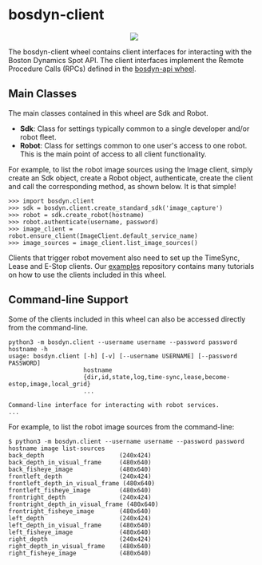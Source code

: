 <!--
Copyright (c) 2021 Boston Dynamics, Inc.  All rights reserved.

Downloading, reproducing, distributing or otherwise using the SDK Software
is subject to the terms and conditions of the Boston Dynamics Software
Development Kit License (20191101-BDSDK-SL).
-->

# bosdyn-client

<p align="center">
<img src="https://www.bostondynamics.com/sites/default/files/2020-05/spot.png" style="max-width:50%;">
</p>

The bosdyn-client wheel contains client interfaces for interacting with the Boston Dynamics Spot 
API. The client interfaces implement the Remote Procedure Calls (RPCs) defined in the 
[bosdyn-api wheel](https://pypi.org/project/bosdyn-api/).

## Main Classes
The main classes contained in this wheel are Sdk and Robot.
* **Sdk**: Class for settings typically common to a single developer and/or robot fleet.
* **Robot**: Class for settings common to one user's access to one robot. This is the main point 
of access to all client functionality.

For example, to list the robot image sources using the Image client, simply create an Sdk object, 
create a Robot object, authenticate, create the client and call the 
corresponding method, as shown below. It is that simple!
```pycon
>>> import bosdyn.client
>>> sdk = bosdyn.client.create_standard_sdk('image_capture')
>>> robot = sdk.create_robot(hostname)
>>> robot.authenticate(username, password)
>>> image_client = robot.ensure_client(ImageClient.default_service_name)
>>> image_sources = image_client.list_image_sources()
```
Clients that trigger robot movement also need to set up the TimeSync, Lease and E-Stop clients. Our 
[examples](https://github.com/boston-dynamics/spot-sdk/tree/master/python/examples) repository 
contains many tutorials on how to use the clients included in this wheel.


## Command-line Support
Some of the clients included in this wheel can also be accessed directly from the command-line. 

```
python3 -m bosdyn.client --username username --password password hostname -h
usage: bosdyn.client [-h] [-v] [--username USERNAME] [--password PASSWORD]
                     hostname
                     {dir,id,state,log,time-sync,lease,become-estop,image,local_grid}
                     ...

Command-line interface for interacting with robot services.
...
```

For example, to list the robot image sources from the command-line: 
```
$ python3 -m bosdyn.client --username username --password password hostname image list-sources
back_depth                     (240x424)
back_depth_in_visual_frame     (480x640)
back_fisheye_image             (480x640)
frontleft_depth                (240x424)
frontleft_depth_in_visual_frame (480x640)
frontleft_fisheye_image        (480x640)
frontright_depth               (240x424)
frontright_depth_in_visual_frame (480x640)
frontright_fisheye_image       (480x640)
left_depth                     (240x424)
left_depth_in_visual_frame     (480x640)
left_fisheye_image             (480x640)
right_depth                    (240x424)
right_depth_in_visual_frame    (480x640)
right_fisheye_image            (480x640)
```
